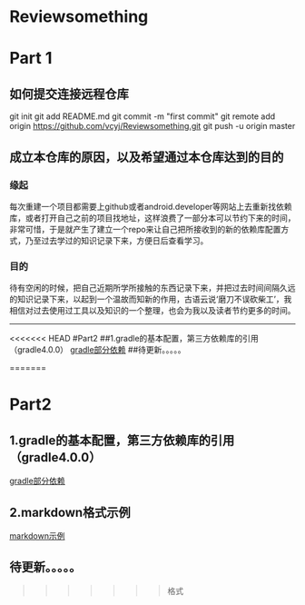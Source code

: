 # Reviewsomething
# Part 1
## 如何提交连接远程仓库
git init
git add README.md
git commit -m "first commit"
git remote add origin https://github.com/vcyj/Reviewsomething.git
git push -u origin master
## 成立本仓库的原因，以及希望通过本仓库达到的目的
### 缘起
每次重建一个项目都需要上github或者android.developer等网站上去重新找依赖库，或者打开自己之前的项目找地址，这样浪费了一部分本可以节约下来的时间，非常可惜，于是就产生了建立一个repo来让自己把所接收到的新的依赖库配置方式，乃至过去学过的知识记录下来，方便日后查看学习。
### 目的
  待有空闲的时候，把自己近期所学所接触的东西记录下来，并把过去时间间隔久远的知识记录下来，以起到一个温故而知新的作用，古语云说‘磨刀不误砍柴工’，我相信对过去使用过工具以及知识的一个整理，也会为我以及读者节约更多的时间。

---

<<<<<<< HEAD
#Part2
##1.gradle的基本配置，第三方依赖库的引用（gradle4.0.0）
[gradle部分依赖](https://github.com/vcyj/Reviewsomething/blob/master/gradle_config.md)
##待更新。。。。。

=======
# Part2
## 1.gradle的基本配置，第三方依赖库的引用（gradle4.0.0）
[gradle部分依赖](https://github.com/vcyj/Reviewsomething/blob/master/gradle_config.md)
## 2.markdown格式示例
[markdown示例](https://markdown-it.github.io/)
## 待更新。。。。。

>>>>>>> 格式




